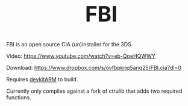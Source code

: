 <b><center><h1>FBI</h></center></b>
==========

FBI is an open source CIA (un)installer for the 3DS.

Video: https://www.youtube.com/watch?v=eb-QpeHQWWY

Download: https://www.dropbox.com/s/ovfbpkrjq5anq25/FBI.cia?dl=0

Requires [devkitARM](http://sourceforge.net/projects/devkitpro/files/devkitARM/) to build.

Currently only compiles against a fork of ctrulib that adds two required functions.
